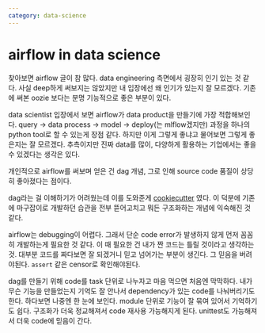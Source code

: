 ```yaml
---
category: data-science
---
```



# airflow in data science


찾아보면 airflow 글이 참 많다. data engineering 측면에서 굉장히 인기 있는 것 같다. 
사실 deep하게 써보지는 않았지만 내 입장에선 왜 인기가 있는지 잘 모르겠다.
기존에 써본 oozie 보다는 분명 기능적으로 좋은 부분이 있다.

data scientist 입장에서 보면 airflow가 data product을 만들기에 가장 적합해보인다.
query -> data process -> model -> deploy(는 mlflow겠지만) 과정을 하나의 python tool로 할 수 있는게 장점 같다.
하지만 이게 그렇게 좋냐고 물어보면 그렇게 좋은지는 잘 모르겠다.
추측이지만 진짜 data를 많이, 다양하게 활용하는 기업에서는 좋을 수 있겠다는 생각은 있다.


개인적으로 airflow를 써보며 얻은 건 dag 개념, 그로 인해 source code 품질이 상당히 좋아졌다는 점이다.

dag라는 걸 이해하기가 어려웠는데 이를 도와준게 [cookiecutter](https://github.com/drivendata/cookiecutter-data-science) 였다.
이 덕분에 기존에 마구잡이로 개발하던 습관을 전부 뜯어고치고 뭐든 구조화하는 개념에 익숙해진 것 같다. 

airflow는 debugging이 어렵다. 그래서 단순 code error가 발생하지 않게 먼저 꼼꼼히 개발하는게 필요한 것 같다.
이 때 필요한 건 내가 짠 코드는 틀릴 것이라고 생각하는 것. 
대부분 코드를 짜다보면 잘 되겠거니 믿고 넘어가는 부분이 생긴다.
그 믿음을 버려야된다. `assert` 같은 censor로 확인해야된다.

dag를 만들기 위해 code를 task 단위로 나누자고 마음 먹으면 처음엔 막막하다.
내가 무슨 기능을 만들었는지 기억도 잘 안나서 dependency가 있는 code를 나눠버리기도 한다.
하다보면 나중엔 한 눈에 보인다. module 단위로 기능이 잘 묶여 있어서 기억하기도 쉽다. 
구조화가 더욱 정교해져서 code 재사용 가능해지게 된다.
unittest도 가능해져서 더욱 code에 믿음이 간다.
